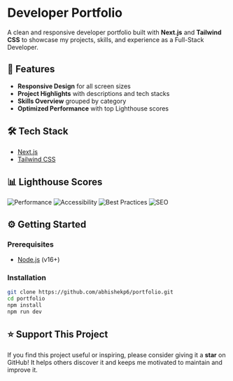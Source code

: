 # Developer Portfolio

A clean and responsive developer portfolio built with **Next.js** and **Tailwind CSS** to showcase my projects, skills, and experience as a Full-Stack Developer.

## 🚀 Features

- **Responsive Design** for all screen sizes  
- **Project Highlights** with descriptions and tech stacks  
- **Skills Overview** grouped by category  
- **Optimized Performance** with top Lighthouse scores  

## 🛠 Tech Stack

- [Next.js](https://nextjs.org/)  
- [Tailwind CSS](https://tailwindcss.com/)

## 📊 Lighthouse Scores

![Performance](https://img.shields.io/badge/Performance-100-darkgreen)
![Accessibility](https://img.shields.io/badge/Accessibility-96-brightgreen)
![Best Practices](https://img.shields.io/badge/Best%20Practices-100-darkgreen)
![SEO](https://img.shields.io/badge/SEO-100-darkgreen)

## ⚙️ Getting Started

### Prerequisites

- [Node.js](https://nodejs.org/) (v16+)

### Installation

```bash
git clone https://github.com/abhishekp6/portfolio.git
cd portfolio
npm install
npm run dev
```

## ⭐ Support This Project

If you find this project useful or inspiring, please consider giving it a **star** on GitHub! It helps others discover it and keeps me motivated to maintain and improve it.


